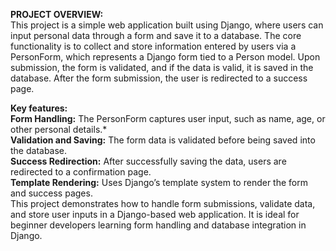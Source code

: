 **PROJECT OVERVIEW:**<br>
This project is a simple web application built using Django, where users can input personal data through a form and save it to a database. The core functionality is to collect and store information entered by users via a PersonForm, which represents a Django form tied to a Person model. Upon submission, the form is validated, and if the data is valid, it is saved in the database. After the form submission, the user is redirected to a success page.<br>

**Key features:**<br>
**Form Handling:** The PersonForm captures user input, such as name, age, or other personal details.*<br>
**Validation and Saving:** The form data is validated before being saved into the database.<br>
**Success Redirection:** After successfully saving the data, users are redirected to a confirmation page.<br>
**Template Rendering:** Uses Django’s template system to render the form and success pages.<br>
This project demonstrates how to handle form submissions, validate data, and store user inputs in a Django-based web application. It is ideal for beginner developers learning form handling and database integration in Django.<br>
